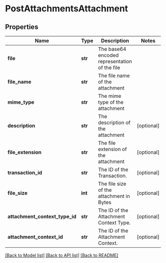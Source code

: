 # PostAttachmentsAttachment

## Properties
Name | Type | Description | Notes
------------ | ------------- | ------------- | -------------
**file** | **str** | The base64 encoded representation of the file | 
**file_name** | **str** | The file name of the attachment | 
**mime_type** | **str** | The mime type of the attachment | 
**description** | **str** | The description of the attachment | [optional] 
**file_extension** | **str** | The file extension of the attachment | [optional] 
**transaction_id** | **str** | The ID of the Transaction. | [optional] 
**file_size** | **int** | The file size of the attachment in Bytes | [optional] 
**attachment_context_type_id** | **str** | The ID of the Attachment Context Type. | [optional] 
**attachment_context_id** | **str** | The ID of the Attachment Context. | [optional] 

[[Back to Model list]](../README.md#documentation-for-models) [[Back to API list]](../README.md#documentation-for-api-endpoints) [[Back to README]](../README.md)


